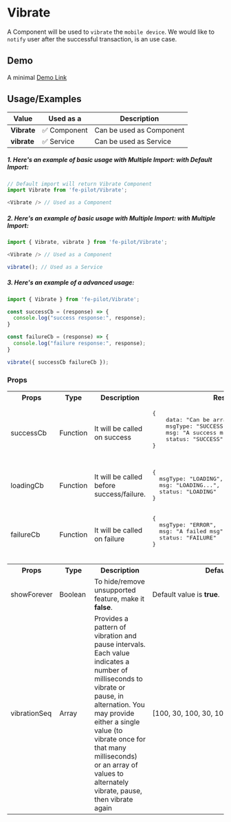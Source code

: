 # Vibrate

A Component will be used to ```vibrate``` the ```mobile device```. We would like to ```notify``` user after the successful transaction, is an use case.

## Demo

A minimal [Demo Link](https://6jpxdq.csb.app/?component=Vibrate)


## Usage/Examples

| Value |  Used as a  | Description|
|--------- | -------- |-----------------|
| <b>Vibrate</b> | :white_check_mark: Component | Can be used as Component |
| <b>vibrate<b> | :white_check_mark: Service | Can be used as Service |

##### 1. Here's an example of basic usage with Multiple Import: with Default Import:
```javascript
// Default import will return Vibrate Component
import Vibrate from 'fe-pilot/Vibrate';

<Vibrate /> // Used as a Component

```

##### 2. Here's an example of basic usage with Multiple Import: with Multiple Import:
```javascript
import { Vibrate, vibrate } from 'fe-pilot/Vibrate';

<Vibrate /> // Used as a Component

vibrate(); // Used as a Service
```

##### 3. Here's an example of a advanced usage:

```javascript
import { Vibrate } from 'fe-pilot/Vibrate';

const successCb = (response) => {
  console.log("success response:", response);
}

const failureCb = (response) => {
  console.log("failure response:", response);
}

vibrate({ successCb failureCb });
```

### Props

<table>
  <tr>
    <th>
      Props
    </th>
    <th>
      Type
    </th>
    <th>
      Description
    </th>
    <th>
      Response
    </th>
  </tr>
  <tr>
    <td>
        successCb
    </td>
    <td>Function</td>
    <td> It will be called on success</td>
    <td>
      <pre>
{
    data: "Can be array/object/string/number",
    msgType: "SUCCESSFUL",
    msg: "A success msg",
    status: "SUCCESS"
}
      </pre>
    </td>
  </tr>
  <tr>
    <td>
        loadingCb
    </td>
    <td>Function</td>
    <td>
      It will be called before success/failure.
    </td>
    <td>
      <pre>
{
  msgType: "LOADING",
  msg: "LOADING...",
  status: "LOADING"
}
</pre>
    </td>
  </tr>
  <tr>
    <td>
        failureCb
    </td>
    <td>Function</td>
    <td>
      It will be called on failure
    </td>
    <td>
       <pre>
{
  msgType: "ERROR",
  msg: "A failed msg",
  status: "FAILURE"
}
       </pre>
    </td>
  </tr>
  <tr>
    <td></td>
    <td></td>
    <td></td>
    <td></td>
  </tr>
  <tr>
  <th>
    Props
  </th>
  <th>
    Type
  </th>
  <th>
    Description
  </th>
  <th>
    Default Values
  </th>
  </tr>
  <tr>
    <td>
        showForever
    </td>
     <td>Boolean</td>
    <td>To hide/remove unsupported feature, make it <b>false</b>.</td>
    <td>Default value is <b>true</b>.</td>
  </tr>
  <tr>
    <td>vibrationSeq</td>
    <td>Array</td>
    <td>Provides a pattern of vibration and pause intervals. Each value indicates a number of milliseconds to vibrate or pause, in alternation. You may provide either a single value (to vibrate once for that many milliseconds) or an array of values to alternately vibrate, pause, then vibrate again</td>
    <td>[100, 30, 100, 30, 100, 30, 200, 30, 200, 30]</td>
  </tr>
</table>

